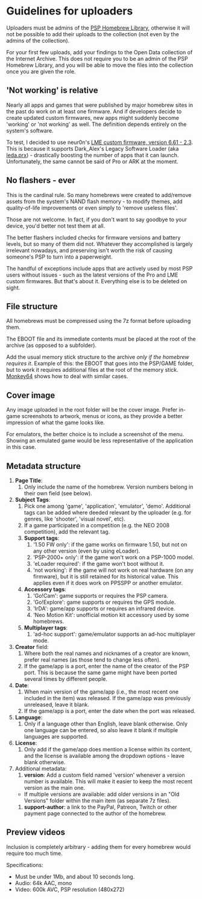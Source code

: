# Guidelines for uploaders

Uploaders must be admins of the [PSP Homebrew Library](https://archive.org/details/psp-homebrew-library), otherwise it will not be possible to add their uploads to the collection (not even by the admins of the collection).

For your first few uploads, add your findings to the Open Data collection of the Internet Archive. This does not require you to be an admin of the PSP Homebrew Library, and you will be able to move the files into the collection once you are given the role.

## 'Not working' is relative

Nearly all apps and games that were published by major homebrew sites in the past do work on at least one firmware. And if developers decide to create updated custom firmwares, new apps might suddenly become 'working' or 'not working' as well. The definition depends entirely on the system's software.

To test, I decided to use neur0n's [LME custom firmware, version 6.61 - 2.3](https://archive.org/details/release_660lme.7z). This is because it supports Dark_Alex's Legacy Software Loader (aka [leda.prx](https://github.com/PSP-Archive/leda/releases)) - drastically boosting the number of apps that it can launch. Unfortunately, the same cannot be said of Pro or ARK at the moment.

## No flashers - ever

This is the cardinal rule. So many homebrews were created to add/remove assets from the system's NAND flash memory - to modify themes, add quality-of-life improvements or even simply to 'remove useless files'. 

Those are not welcome. In fact, if you don't want to say goodbye to your device, you'd better not test them at all.

The better flashers included checks for firmware versions and battery levels, but so many of them did not. Whatever they accomplished is largely irrelevant nowadays, and preserving isn't worth the risk of causing someone's PSP to turn into a paperweight.

The handful of exceptions include apps that are actively used by most PSP users without issues - such as the latest versions of the Pro and LME custom firmwares. But that's about it. Everything else is to be deleted on sight.

## File structure

All homebrews must be compressed using the 7z format before uploading them.

The EBOOT file and its immediate contents must be placed at the root of the archive (as opposed to a subfolder). 

Add the usual memory stick structure to the archive *only if the homebrew requires it*. Example of this: the EBOOT that goes into the PSP/GAME folder, but to work it requires additional files at the root of the memory stick. [Monkey64](https://archive.org/details/monkey-64-0311.7z) shows how to deal with similar cases.

## Cover image

Any image uploaded in the root folder will be the cover image. Prefer in-game screenshots to artwork, menus or icons, as they provide a better impression of what the game looks like. 

For emulators, the better choice is to include a screenshot of the menu. Showing an emulated game would be less representative of the application in this case.

## Metadata structure

1. **Page Title**:
	1. Only include the name of the homebrew. Version numbers belong in their own field (see below).
1. **Subject Tags**:
	1. Pick one among 'game', 'application', 'emulator', 'demo'. Additional tags can be added where deeded relevant by the uploader (e.g. for genres, like 'shooter', 'visual novel', etc). 
	1. If a game participated in a competition (e.g. the NEO 2008 competition), add the relevant tag.
	1. **Support tags**:
		1. '1.50 FW only': if the game works on firmware 1.50, but not on any other version (even by using eLoader).
		1. 'PSP-2000+ only': if the game won't work on a PSP-1000 model.
		1. 'eLoader required': if the game won't boot without it.
		1. 'not working': if the game will not work on real hardware (on any firmware), but it is still retained for its historical value. This applies even if it does work on PPSSPP or another emulator.
	1. **Accessory tags**:
		1. 'Go!Cam': game supports or requires the PSP camera.
		1. 'Go!Explore': game supports or requires the GPS module.
		1. 'IrDA': game/app supports or requires an infrared device.
		1. 'Neo Motion Kit': unofficial motion kit accessory used by some homebrews.
	1. **Multiplayer tags**:
		1. 'ad-hoc support': game/emulator supports an ad-hoc multiplayer mode.
1. **Creator** field:
	1. Where both the real names and nicknames of a creator are known, prefer real names (as those tend to change less often).
	1. If the game/app is a port, enter the name of the creator of the PSP port. This is because the same game might have been ported several times by different people.
1. **Date**:
	1. When main version of the game/app (i.e., the most recent one included in the item) was released. If the game/app was previously unreleased, leave it blank. 
	1. If the game/app is a port, enter the date when the port was released.
1. **Language**:
	1. Only if a language other than English, leave blank otherwise. Only one language can be entered, so also leave it blank if multiple languages are supported. 
1. **License**:
	1. Only add if the game/app does mention a license within its content, and the license is available among the dropdown options - leave blank otherwise.
1. Additional metadata:
	1. **version**: Add a custom field named 'version' whenever a version number is available. This will make it easier to keep the most recent version as the main one. 
	- If multiple versions are available: add older versions in an "Old Versions" folder within the main item (as separate 7z files).
	1. **support-author**: a link to the PayPal, Patreon, Twitch or other payment page connected to the author of the homebrew. 
	
## Preview videos

Inclusion is completely arbitrary - adding them for every homebrew would require too much time.

Specifications:

- Must be under 1Mb, and about 10 seconds long.
- Audio: 64k AAC, mono
- Video: 600k AVC, PSP resolution (480x272)
